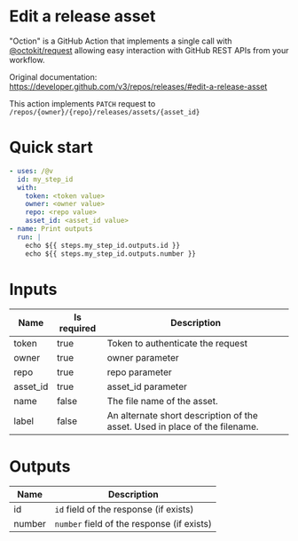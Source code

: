 # Edit a release asset

"Oction" is a GitHub Action that implements a single call with 
[@octokit/request](https://www.npmjs.com/package/@octokit/request)
allowing easy interaction with GitHub REST APIs from your workflow.

Original documentation: https://developer.github.com/v3/repos/releases/#edit-a-release-asset

This action implements `PATCH` request to `/repos/{owner}/{repo}/releases/assets/{asset_id}`


# Quick start

```yaml
- uses: /@v
  id: my_step_id
  with:
    token: <token value>
    owner: <owner value>
    repo: <repo value>
    asset_id: <asset_id value>
- name: Print outputs
  run: |
    echo ${{ steps.my_step_id.outputs.id }}
    echo ${{ steps.my_step_id.outputs.number }}
```


# Inputs

| Name | Is required | Description |
|---|---|---|
|token|true|Token to authenticate the request
|owner|true|owner parameter
|repo|true|repo parameter
|asset_id|true|asset_id parameter
|name|false|The file name of the asset.
|label|false|An alternate short description of the asset. Used in place of the filename.

# Outputs

| Name | Description |
|---|---|
|id|`id` field of the response (if exists)|
|number|`number` field of the response (if exists)|

